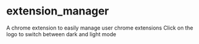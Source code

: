 # extension_manager
A chrome extension to easily manage user chrome extensions
Click on the logo to switch between dark and light mode
